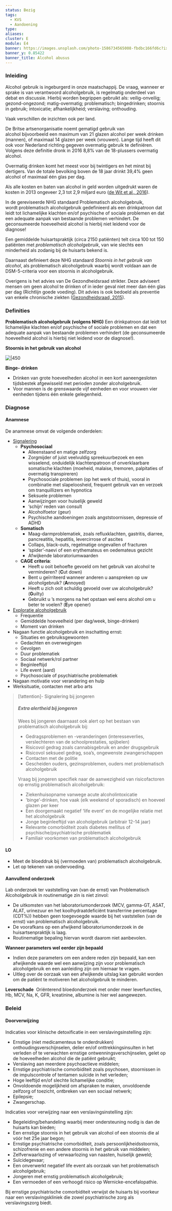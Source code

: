 ```yaml
---
status: Bezig
tags:
  - KVS
  - Aandoening
type: 
aliases: 
cluster: E
module: E4
banner: https://images.unsplash.com/photo-1586734565008-fbdbc166fd6c?ixlib=rb-4.0.3&ixid=MnwxMjA3fDB8MHxzZWFyY2h8MTR8fGFsY29ob2x8ZW58MHx8MHx8&auto=format&fit=crop&w=1600&q=60
banner_y: 0.85422
banner_title: Alcohol abusus
---
```


### Inleiding
Alcohol gebruik is ingeburgerd in onze maatschappij. De vraag, wanneer er sprake is van verantwoord alcoholgebruik, is regelmatig onderdeel van debat en discussie. Hierbij worden begrippen gebruikt als: veilig-onveilig; gezond-ongezond; matig-overmatig; problematisch; bingedrinken; stoornis in gebruik; intoxicatie; afhankelijkheid; verslaving; onthouding.

Vaak verschillen de inzichten ook per land.

De Britse artsenorganisatie noemt gematigd gebruik van alcohol bijvoorbeeld een maximum van 21 glazen alcohol per week drinken (mannen), of maximaal 14 glazen per week (vrouwen). Lange tijd heeft dit ook voor Nederland richting gegeven overmatig gebruik te definiëren. Volgens deze definitie dronk in 2016 8,8% van de 18-plussers overmatig alcohol.

Overmatig drinken komt het meest voor bij twintigers en het minst bij dertigers. Van de totale bevolking boven de 18 jaar drinkt 39,4% geen alcohol of maximaal één glas per dag.

Als alle kosten en baten van alcohol in geld worden uitgedrukt waren de kosten in 2013 ongeveer 2,3 tot 2,9 miljard euro ([de Wit et al., 2016](https://www.volksgezondheidenzorg.info/onderwerp/alcoholgebruik/kosten/kosten-0#9805)).

In de gereviseerde NHG standaard Problematisch alcoholgebruik, wordt problematisch alcoholgebruik gedefinieerd als een drinkpatroon dat leidt tot lichamelijke klachten en/of psychische of sociale problemen en dat een adequate aanpak van bestaande problemen verhindert. De geconsumeerde hoeveelheid alcohol is hierbij niet leidend voor de diagnose!

Een gemiddelde huisartspraktijk (circa 2150 patiënten) telt circa 100 tot 150 patiënten met _problematisch alcoholgebruik_, van wie slechts een minderheid als zodanig bij de huisarts bekend is.

Daarnaast definieert deze NHG standaard _Stoornis in het gebruik van alcohol_, als problematisch alcoholgebruik waarbij wordt voldaan aan de DSM-5-criteria voor een stoornis in alcoholgebruik.

Overigens is het advies van De Gezondheidsraad strikter. Deze adviseert mensen om geen alcohol te drinken of in ieder geval niet meer dan één glas per dag (Richtlijn goede voeding). Dit advies is ook bedoeld als preventie van enkele chronische ziekten ([Gezondheidsraad, 2015](https://www.volksgezondheidenzorg.info/onderwerp/alcoholgebruik/cijfers-context/huidige-situatie#9977)).


### Definities
**Problematisch alcoholgebruik (volgens NHG)**
Een drinkpatroon dat leidt tot lichamelijke klachten en/of psychische of sociale problemen en dat een adequate aanpak van bestaande problemen verhindert (de geconsumeerde hoeveelheid alcohol is hierbij niet leidend voor de diagnose!).

**Stoornis in het gebruik van alcohol**

![|450](https://i.imgur.com/dIleRJW.png)

**Binge- drinken**
- Drinken van grote hoeveelheden alcohol in een kort aaneengesloten tijdsbestek afgewisseld met perioden zonder alcoholgebruik. 
- Voor mannen is de grenswaarde vijf eenheden en voor vrouwen vier eenheden tijdens één enkele gelegenheid.

### Diagnose
#### Anamnese
De anamnese omvat de volgende onderdelen:

- <u>Signalering</u>
	- **Psychosociaal**
		- Alleenstaand en matige zelfzorg
		- Zorgmijder of juist veelvuldig spreekuurbezoek en een wisselend, onduidelijk klachtenpatroon of onverklaarbare somatische klachten (moeheid, malaise, tremoren, palpitaties of overmatig transpireren) 
		- Psychosociale problemen (op het werk of thuis), vooral in combinatie met slapeloosheid, frequent gebruik van en verzoek om tranquillizers en hypnotica
		- Seksuele problemen
		- Aanwijzingen voor huiselijk geweld
		- ‘schijn’ reden van consult
		- Alcoholfoetor (geur)
		- Psychische aandoeningen zoals angststoornissen, depressie of ADHD
	- **Somatisch**
		- Maag-darmproblematiek, zoals refluxklachten, gastritis, diarree, pancreatitis, hepatitis, levercirrose of ascites
		- Collaps, black-outs, regelmatige ongevallen of fracturen
		- ‘spider’-naevi of een erythemateus en oedemateus gezicht
		- Afwijkende laboratoriumwaarden
	- **CAGE criteria**:
		- Heeft u ooit behoefte gevoeld om het gebruik van alcohol te verminderen? (**C**ut down)
		- Bent u geïrriteerd wanneer anderen u aanspreken op uw alcoholgebruik? (**A**nnoyed)
		- Heeft u zich ooit schuldig gevoeld over uw alcoholgebruik? (**G**uilty)
		- Gebruikt u ’s morgens na het opstaan wel eens alcohol om u beter te voelen? (**E**ye opener)
- <u>Exploratie alcoholgebruik</u>
	- Frequentie
	- Gemiddelde hoeveelheid (per dag/week, binge-drinken)
	- Moment van drinken
- Nagaan functie alcoholgebruik en inschatting ernst:
	- Situaties en gebruiksgewoonten
	- Gedachten en overwegingen
	- Gevolgen
	- Duur problematiek
	- Sociaal netwerk/rol partner
	- Beginleeftijd
	- Life event (aard)
	- Psychosociale of psychiatrische problematiek
- Nagaan motivatie voor verandering en hulp
- Werksituatie, contacten met arbo arts

> [!attention]- Signalering bij jongeren
> ##### Extra alertheid bij jongeren
> Wees bij jongeren daarnaast ook alert op het bestaan van problematisch alcoholgebruik bij:
> - Gedragsproblemen en -veranderingen (interesseverlies, verslechteren van de schoolprestaties, spijbelen)
> - Risicovol gedrag zoals cannabisgebruik en ander drugsgebruik
> - Risicovol seksueel gedrag, soa’s, ongewenste zwangerschappen
> - Contacten met de politie
> - Gescheiden ouders, gezinsproblemen, ouders met problematisch alcoholgebruik
> 
> Vraag bij jongeren specifiek naar de aanwezigheid van risicofactoren op ernstig problematisch alcoholgebruik:
> - Ziekenhuisopname vanwege acute alcoholintoxicatie
> - 'binge’-drinken, hoe vaak (elk weekend of sporadisch) en hoeveel glazen per keer
> - Een doorgemaakt negatief ‘life event’ en de mogelijke relatie met het alcoholgebruik
> - Jonge beginleeftijd van alcoholgebruik (arbitrair 12-14 jaar)
> - Relevante comorbiditeit zoals diabetes mellitus of psychische/psychiatrische problematiek
> - Familiair voorkomen van problematisch alcoholgebruik

#### LO
- Meet de bloeddruk bij (vermoeden van) problematisch alcoholgebruik.
- Let op tekenen van ondervoeding.

#### Aanvullend onderzoek
Lab onderzoek ter vaststelling van (van de ernst) van Problematisch Alcoholgebruik in routinematige zin is niet zinvol:
- De uitkomsten van het laboratoriumonderzoek (MCV, gamma-GT, ASAT, ALAT, urinezuur en het koolhydraatdeficiënt transferrine percentage (CDT%)) hebben geen toegevoegde waarde bij het vaststellen (van de ernst) van problematisch alcoholgebruik. 
- De voorafkans op een afwijkend laboratoriumonderzoek in de huisartsenpraktijk is laag.
- Routinematige bepaling hiervan wordt daarom niet aanbevolen.

**Wanneer parameters wel eerder zijn bepaald**
- Indien deze parameters om een andere reden zijn bepaald, kan een afwijkende waarde wel een aanwijzing zijn voor problematisch alcoholgebruik en een aanleiding zijn om hiernaar te vragen.
- Uitleg over de oorzaak van een afwijkende uitslag kan gebruikt worden om de patiënt te motiveren het alcoholgebruik te minderen.

**Leverschade**
 Oriënterend bloedonderzoek met onder meer leverfuncties, Hb, MCV, Na, K, GFR, kreatinine, albumine is hier wel aangewezen.




### Beleid
#### Doorverwijzing
Indicaties voor klinische detoxificatie in een verslavingsinstelling zijn:

- Ernstige (niet medicamenteus te onderdrukken) onthoudingsverschijnselen, delier en/of onttrekkingsinsulten in het verleden of te verwachten ernstige ontwenningsverschijnselen, gelet op de hoeveelheden alcohol die de patiënt gebruikt;
- Verslaving aan meerdere psychoactieve middelen;
- Ernstige psychiatrische comorbiditeit zoals psychosen, stoornissen in de impulscontrole of tentamen suïcide in het verleden;
- Hoge leeftijd en/of slechte lichamelijke conditie;
- Onvoldoende mogelijkheid om afspraken te maken, onvoldoende zelfzorg of toezicht, ontbreken van een sociaal netwerk;
- Epilepsie;
- Zwangerschap.


  

Indicaties voor verwijzing naar een verslavingsinstelling zijn:

- Begeleiding/behandeling waarbij meer ondersteuning nodig is dan de huisarts kan bieden;
- Een ernstige stoornis in het gebruik van alcohol of een stoornis die al vóór het 25e jaar begon;
- Ernstige psychiatrische comorbiditeit, zoals persoonlijkheidsstoornis, schizofrenie en een andere stoornis in het gebruik van middelen;
- Zelfverwaarlozing of verwaarlozing van naasten, huiselijk geweld;
- Suïcidegevaar;
- Een onverwerkt negatief life event als oorzaak van het problematisch alcoholgebruik;
- Jongeren met ernstig problematisch alcoholgebruik;
- Een vermoeden of een verhoogd risico op Wernicke-encefalopathie.

Bij ernstige psychiatrische comorbiditeit verwijst de huisarts bij voorkeur naar een verslavingskliniek die zowel psychiatrische zorg als verslavingszorg biedt.